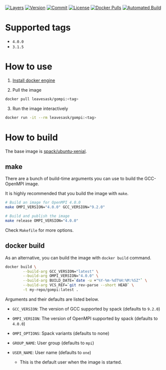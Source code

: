 [![Layers](https://images.microbadger.com/badges/image/leavesask/gompi.svg)](https://microbadger.com/images/leavesask/gompi)
[![Version](https://images.microbadger.com/badges/version/leavesask/gompi.svg)](https://hub.docker.com/repository/docker/leavesask/gompi)
[![Commit](https://images.microbadger.com/badges/commit/leavesask/gompi.svg)](https://github.com/K-Wone/docker-openmpi)
[![License](https://images.microbadger.com/badges/license/leavesask/gompi.svg)](https://github.com/K-Wone/docker-openmpi)
[![Docker Pulls](https://img.shields.io/docker/pulls/leavesask/gompi?color=informational)](https://hub.docker.com/repository/docker/leavesask/gompi)
[![Automated Build](https://img.shields.io/docker/automated/leavesask/gompi)](https://hub.docker.com/repository/docker/leavesask/gompi)

# Supported tags

- `4.0.0`
- `3.1.5`

# How to use

1. [Install docker engine](https://docs.docker.com/install/)

2. Pull the image
  ```bash
  docker pull leavesask/gompi:<tag>
  ```

3. Run the image interactively
  ```bash
  docker run -it --rm leavesask/gompi:<tag>
  ```

# How to build

The base image is [spack/ubuntu-xenial](https://hub.docker.com/r/spack/ubuntu-xenial).

## make

There are a bunch of build-time arguments you can use to build the GCC-OpenMPI image.

It is highly recommended that you build the image with `make`.

```bash
# Build an image for OpenMPI 4.0.0
make OMPI_VERSION="4.0.0" GCC_VERSION="9.2.0"

# Build and publish the image
make release OMPI_VERSION="4.0.0"
```

Check `Makefile` for more options.

## docker build

As an alternative, you can build the image with `docker build` command.

```bash
docker build \
        --build-arg GCC_VERSION="latest" \
        --build-arg OMPI_VERSION="4.0.0" \
        --build-arg BUILD_DATE=`date -u +"%Y-%m-%dT%H:%M:%SZ"` \
        --build-arg VCS_REF=`git rev-parse --short HEAD` \
        -t my-repo/gompi:latest .
```

Arguments and their defaults are listed below.

- `GCC_VERSION`: The version of GCC supported by spack (defaults to `9.2.0`)

- `OMPI_VERSION`: The version of OpenMPI supported by spack (defaults to `4.0.0`)

- `OMPI_OPTIONS`: Spack variants (defaults to none)

- `GROUP_NAME`: User group (defaults to `mpi`)
- `USER_NAME`: User name (defaults to `one`)
  - This is the default user when the image is started.
